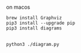 #

##
on macos

```
brew install Graphviz
pip3 install --upgrade pip
pip3 install diagrams
```

##
```
python3 ./diagram.py
```
